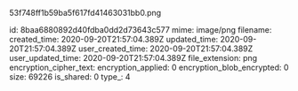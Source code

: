 53f748ff1b59ba5f617fd41463031bb0.png

id: 8baa6880892d40fdba0dd2d73643c577
mime: image/png
filename: 
created_time: 2020-09-20T21:57:04.389Z
updated_time: 2020-09-20T21:57:04.389Z
user_created_time: 2020-09-20T21:57:04.389Z
user_updated_time: 2020-09-20T21:57:04.389Z
file_extension: png
encryption_cipher_text: 
encryption_applied: 0
encryption_blob_encrypted: 0
size: 69226
is_shared: 0
type_: 4